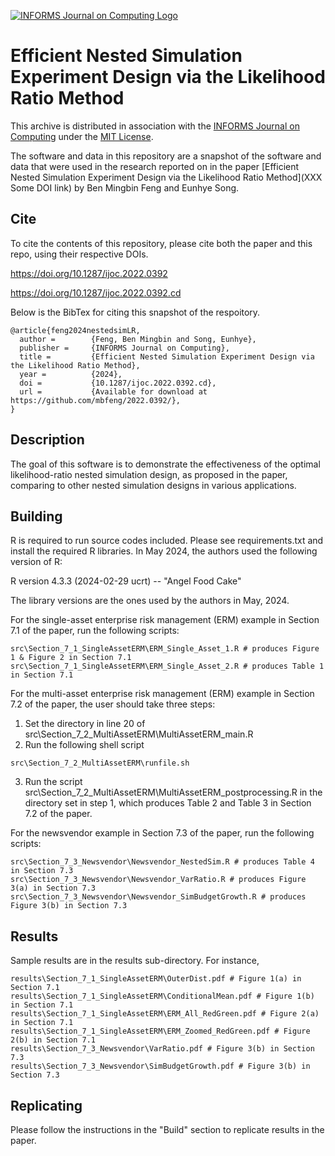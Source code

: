 [![INFORMS Journal on Computing Logo](https://INFORMSJoC.github.io/logos/INFORMS_Journal_on_Computing_Header.jpg)](https://pubsonline.informs.org/journal/ijoc)


# Efficient Nested Simulation Experiment Design via the Likelihood Ratio Method

This archive is distributed in association with the [INFORMS Journal on Computing](https://pubsonline.informs.org/journal/ijoc) under the [MIT License](LICENSE).

The software and data in this repository are a snapshot of the software and data that were used in the research reported on in the paper [Efficient Nested Simulation Experiment Design via the Likelihood Ratio Method](XXX Some DOI link) by Ben Mingbin Feng and Eunhye Song.

## Cite

To cite the contents of this repository, please cite both the paper and this repo, using their respective DOIs.

https://doi.org/10.1287/ijoc.2022.0392

https://doi.org/10.1287/ijoc.2022.0392.cd

Below is the BibTex for citing this snapshot of the respoitory.

```
@article{feng2024nestedsimLR,
  author =        {Feng, Ben Mingbin and Song, Eunhye},
  publisher =     {INFORMS Journal on Computing},
  title =         {Efficient Nested Simulation Experiment Design via the Likelihood Ratio Method},
  year =          {2024},
  doi =           {10.1287/ijoc.2022.0392.cd},
  url =           {Available for download at https://github.com/mbfeng/2022.0392/},
}
```

## Description
The goal of this software is to demonstrate the effectiveness of the optimal likelihood-ratio nested simulation design, as proposed in the paper, comparing to other nested simulation designs in various applications.

## Building
R is required to run source codes included. Please see requirements.txt and install the required R libraries. In May 2024, the authors used the following version of R:

R version 4.3.3 (2024-02-29 ucrt) -- "Angel Food Cake"

The library versions are the ones used by the authors in May, 2024.

For the single-asset enterprise risk management (ERM) example in Section 7.1 of the paper, run the following scripts:
```
src\Section_7_1_SingleAssetERM\ERM_Single_Asset_1.R # produces Figure 1 & Figure 2 in Section 7.1
src\Section_7_1_SingleAssetERM\ERM_Single_Asset_2.R # produces Table 1 in Section 7.1
```

For the multi-asset enterprise risk management (ERM) example in Section 7.2 of the paper, the user should take three steps:
1. Set the directory in line 20 of src\Section_7_2_MultiAssetERM\MultiAssetERM_main.R
2. Run the following shell script
```
src\Section_7_2_MultiAssetERM\runfile.sh
```
3. Run the script src\Section_7_2_MultiAssetERM\MultiAssetERM_postprocessing.R in the directory set in step 1, which produces Table 2 and Table 3 in Section 7.2 of the paper.

For the newsvendor example in Section 7.3 of the paper, run the following scripts:
```
src\Section_7_3_Newsvendor\Newsvendor_NestedSim.R # produces Table 4 in Section 7.3
src\Section_7_3_Newsvendor\Newsvendor_VarRatio.R # produces Figure 3(a) in Section 7.3
src\Section_7_3_Newsvendor\Newsvendor_SimBudgetGrowth.R # produces Figure 3(b) in Section 7.3
```

## Results
Sample results are in the results sub-directory. For instance,
```
results\Section_7_1_SingleAssetERM\OuterDist.pdf # Figure 1(a) in Section 7.1
results\Section_7_1_SingleAssetERM\ConditionalMean.pdf # Figure 1(b) in Section 7.1
results\Section_7_1_SingleAssetERM\ERM_All_RedGreen.pdf # Figure 2(a) in Section 7.1
results\Section_7_1_SingleAssetERM\ERM_Zoomed_RedGreen.pdf # Figure 2(b) in Section 7.1
results\Section_7_3_Newsvendor\VarRatio.pdf # Figure 3(b) in Section 7.3
results\Section_7_3_Newsvendor\SimBudgetGrowth.pdf # Figure 3(b) in Section 7.3
```

## Replicating
Please follow the instructions in the "Build" section to replicate results in the paper.

